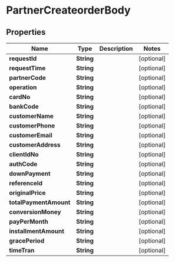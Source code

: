 # PartnerCreateorderBody

## Properties
Name | Type | Description | Notes
------------ | ------------- | ------------- | -------------
**requestId** | **String** |  |  [optional]
**requestTime** | **String** |  |  [optional]
**partnerCode** | **String** |  |  [optional]
**operation** | **String** |  |  [optional]
**cardNo** | **String** |  |  [optional]
**bankCode** | **String** |  |  [optional]
**customerName** | **String** |  |  [optional]
**customerPhone** | **String** |  |  [optional]
**customerEmail** | **String** |  |  [optional]
**customerAddress** | **String** |  |  [optional]
**clientIdNo** | **String** |  |  [optional]
**authCode** | **String** |  |  [optional]
**downPayment** | **String** |  |  [optional]
**referenceId** | **String** |  |  [optional]
**originalPrice** | **String** |  |  [optional]
**totalPaymentAmount** | **String** |  |  [optional]
**conversionMoney** | **String** |  |  [optional]
**payPerMonth** | **String** |  |  [optional]
**installmentAmount** | **String** |  |  [optional]
**gracePeriod** | **String** |  |  [optional]
**timeTran** | **String** |  |  [optional]
